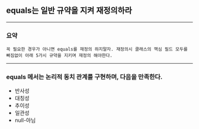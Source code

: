 ## equals는 일반 규약을 지켜 재정의하라

---

### 요약

`꼭 필요한 경우가 아니면 equals를 재정의 하지말자. 재정의시 클래스의 핵심
필드 모두를 빠짐없이 아래 5가시 규약을 지키며 재정의 해야한다.`

---

### equals 메서는 논리적 동치 관계를 구현하며, 다음을 만족한다.
 - 반사성
 - 대칭성
 - 추이성
 - 일관성
 - null-아님